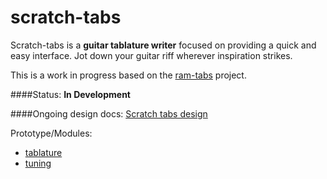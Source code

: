 scratch-tabs
=======
Scratch-tabs is a **guitar tablature writer** focused on providing a quick and easy interface. Jot down your guitar riff wherever inspiration strikes.

This is a work in progress based on the [ram-tabs](https://github.com/The13thDoc/ram-tabs) project.

####Status: **In Development**

####Ongoing design docs:
[Scratch tabs design](https://docs.google.com/drawings/d/1aF2JeQ9Zi2AEM_f2ANQ4f1Uy9LuKfW33Ym_UDrNsmNU/edit?usp=sharing)

Prototype/Modules:
- [tablature](http://jsfiddle.net/LorAXE/PLEYK/embedded/result/)
- [tuning](http://jsfiddle.net/LorAXE/TBkQ7/)
